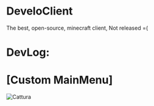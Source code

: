 # DeveloClient
The best, open-source, minecraft client,
Not released =(
# DevLog:
# [Custom MainMenu]
![Cattura](https://user-images.githubusercontent.com/93542339/147888574-1e50a11f-04cd-4792-9fe5-5328442bfe93.PNG)
